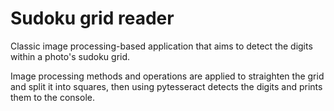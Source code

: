 # Sudoku grid reader

Classic image processing-based application that aims to detect the digits within a photo's sudoku grid.

Image processing methods and operations are applied to straighten the grid and split it into squares, then using pytesseract detects the digits and prints them to the console.

